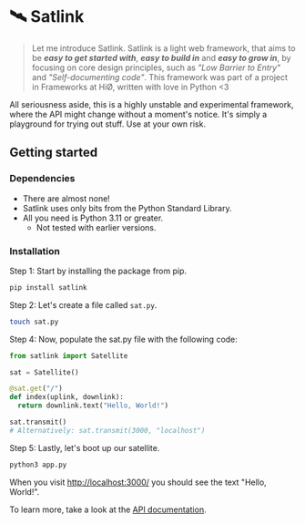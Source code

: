 # 🛰 Satlink

> Let me introduce Satlink. Satlink is a light web framework, that aims to be _**easy to get started with**_, _**easy to build in**_ and _**easy to grow in**_, by focusing on core design principles, such as _"Low Barrier to Entry"_ and _"Self-documenting code"_. This framework was part of a project in Frameworks at HiØ, written with love in Python <3

All seriousness aside, this is a highly unstable and experimental framework, where the API might change without a moment's notice. It's simply a playground for trying out stuff. Use at your own risk.

## Getting started

### Dependencies

* There are almost none! 
* Satlink uses only bits from the Python Standard Library. 
* All you need is Python 3.11 or greater.
   * Not tested with earlier versions.

### Installation

Step 1: Start by installing the package from pip.
```bash
pip install satlink
```

Step 2: Let's create a file called `sat.py`.
```bash
touch sat.py
```

Step 4: Now, populate the sat.py file with the following code:
```python
from satlink import Satellite

sat = Satellite()

@sat.get("/")
def index(uplink, downlink):
  return downlink.text("Hello, World!")

sat.transmit()
# Alternatively: sat.transmit(3000, "localhost")
```

Step 5: Lastly, let's boot up our satellite.
```bash
python3 app.py
```
When you visit [http://localhost:3000/](http://localhost:3000/) you should see the text "Hello, World!".

To learn more, take a look at the [API documentation](https://github.com/olejorga/satlink/wiki).
